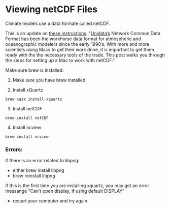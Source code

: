 # Viewing netCDF Files

Climate models use a data formate called netCDF. 

This is an update on [these instructions](http://mazamascience.com/WorkingWithData/?p=1474). "[Unidata’s](https://www.unidata.ucar.edu/software/netcdf/) Network Common Data Format has been the workhorse data format for atmospheric and oceanographic modelers since the early 1990’s. With more and more scientists using Macs to get their work done, it is important to get them ready with the the necessary tools of the trade.  This post walks you through the steps for setting up a Mac to work with netCDF."

Make sure brew is installed:

1) Make sure you have brew installed

2) Install xQuartz
```
brew cask install xquartz
```
3) Install netCDF
```
brew install netCDF
```
4) Install ncview
```
brew install ncview
```


### Errors: 
If there is an error related to libpng:
- either brew install libpng 
- brew reinstall libpng

If this is the first time you are installing xquartz, you may get an error messange "Can't open display, if using default DISPLAY"
- restart your computer and try again
